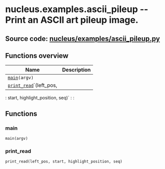 # nucleus.examples.ascii_pileup -- Print an ASCII art pileup image.

## **Source code:** [nucleus/examples/ascii_pileup.py](https://github.com/google/nucleus/tree/master/nucleus/examples/ascii_pileup.py)

## Functions overview

| Name                                   | Description |
| -------------------------------------- | ----------- |
| [`main`](#main)`(argv)`                |             |
| [`print_read`](#print_read)`(left_pos, |             |
: start, highlight_position, seq)`       :             :

## Functions

### main

`main(argv)`

### print_read

`print_read(left_pos, start, highlight_position, seq)`
